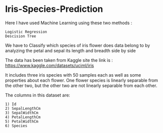 # Iris-Species-Prediction

Here I have used Machine Learning using these two methods : 

    Logistic Regression 
    Descision Tree
    

We have to Classify which species of iris flower does data belong to by analyzing the petal and sepal its length and breadth side by side

The data has been taken from Kaggle site the link is : https://www.kaggle.com/datasets/uciml/iris


It includes three iris species with 50 samples each as well as some properties about each flower. One flower species is linearly separable from the other two, but the other two are not linearly separable from each other.

The columns in this dataset are:

    1) Id
    2) SepalLengthCm
    3) SepalWidthCm
    4) PetalLengthCm
    5) PetalWidthCm
    6) Species

